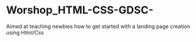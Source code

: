 # Worshop_HTML-CSS-GDSC-
Aimed at teaching newbies how to get started with a landing page creation using Html/Css
